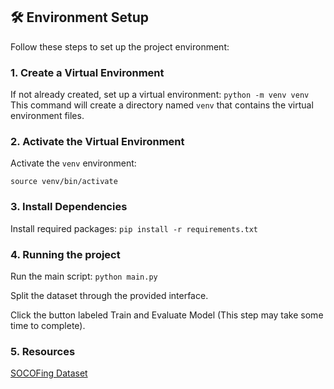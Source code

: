 
## 🛠️ Environment Setup

Follow these steps to set up the project environment:

### 1. Create a Virtual Environment
If not already created, set up a virtual environment:
`python -m venv venv`
This command will create a directory named `venv` that contains the virtual environment files.

### 2. Activate the Virtual Environment
Activate the `venv` environment:

`source venv/bin/activate`

### 3. Install Dependencies
Install required packages:
`pip install -r requirements.txt`

### 4. Running the project
Run the main script:
`python main.py`

Split the dataset through the provided interface.  

Click the button labeled Train and Evaluate Model (This step may take some time to complete).

### 5. Resources
[SOCOFing Dataset](https://www.kaggle.com/datasets/ruizgara/socofing/data)

